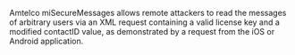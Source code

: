 Amtelco miSecureMessages allows remote attackers to read the messages of arbitrary users via an XML request containing a valid license key and a modified contactID value, as demonstrated by a request from the iOS or Android application.